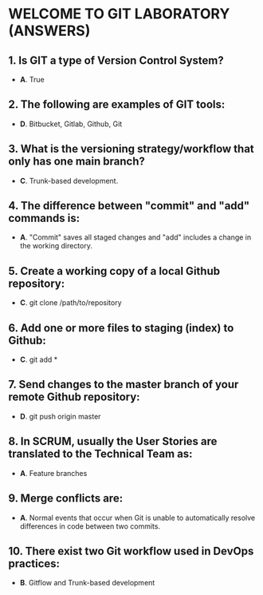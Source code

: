 # WELCOME TO GIT LABORATORY (ANSWERS)


## 1. Is GIT  a type of Version Control System?

 - **A**. True

## 2. The following are examples of GIT tools:

- **D**. Bitbucket, Gitlab, Github, Git

## 3. What is the versioning strategy/workflow that only has one main branch?

- **C**. Trunk-based development.

## 4. The difference between "commit" and "add" commands is:

- **A**. "Commit" saves all staged changes and "add" includes a change in the working directory.

## 5. Create a working copy of a local Github repository:

- **C**. git clone /path/to/repository

## 6. Add one or more files to staging (index) to Github:

- **C**. git add *

## 7. Send changes to the master branch of your remote Github repository:

- **D**. git push origin master

## 8. In SCRUM, usually the User Stories are translated to the Technical Team as:

- **A**. Feature branches

## 9. Merge conflicts are:

- **A**. Normal events that occur when Git  is unable to automatically resolve differences in code between two commits.

## 10. There exist two Git workflow used in DevOps practices:

- **B**. Gitflow and Trunk-based development
